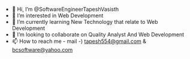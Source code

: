 - 👋 Hi, I’m @SoftwareEngineerTapeshVasisth
- 👀 I’m interested in Web Development
- 🌱 I’m currently learning New Technology that relate to Web Development
- 💞️ I’m looking to collaborate on Quality Analyst And Web Development
- 📫 How to reach me - mail -) tapesh554@gmail.com & bcsoftware@yahoo.com

<!---
SoftwareEngineerTapeshVasisth/SoftwareEngineerTapeshVasisth is a ✨ special ✨ repository because its `README.md` (this file) appears on your GitHub profile.
You can click the Preview link to take a look at your changes.
--->
